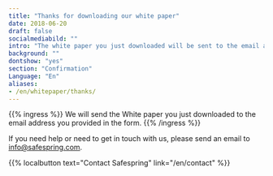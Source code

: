 ```yaml
---
title: "Thanks for downloading our white paper"
date: 2018-06-20
draft: false
socialmediabild: ""
intro: "The white paper you just downloaded will be sent to the email address you provided in the form."
background: ""
dontshow: "yes"
section: "Confirmation"
Language: "En"
aliases:
- /en/whitepaper/thanks/
---
```


{{% ingress %}}
We will send the White paper you just downloaded to the email address you provided in the form.
{{% /ingress %}}

If you need help or need to get in touch with us, please send an email to info@safespring.com.

{{% localbutton text="Contact Safespring" link="/en/contact" %}}
